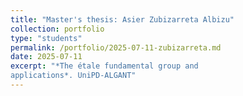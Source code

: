 ```yaml
---
title: "Master's thesis: Asier Zubizarreta Albizu"
collection: portfolio
type: "students"
permalink: /portfolio/2025-07-11-zubizarreta.md
date: 2025-07-11
excerpt: "*The étale fundamental group and
applications*. UniPD-ALGANT"
---
```

